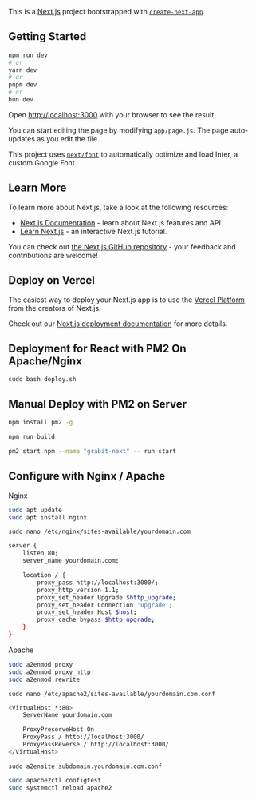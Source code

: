 This is a [Next.js](https://nextjs.org/) project bootstrapped with [`create-next-app`](https://github.com/vercel/next.js/tree/canary/packages/create-next-app).

## Getting Started

```bash
npm run dev
# or
yarn dev
# or
pnpm dev
# or
bun dev
```

Open [http://localhost:3000](http://localhost:3000) with your browser to see the result.

You can start editing the page by modifying `app/page.js`. The page auto-updates as you edit the file.

This project uses [`next/font`](https://nextjs.org/docs/basic-features/font-optimization) to automatically optimize and load Inter, a custom Google Font.

## Learn More

To learn more about Next.js, take a look at the following resources:

- [Next.js Documentation](https://nextjs.org/docs) - learn about Next.js features and API.
- [Learn Next.js](https://nextjs.org/learn) - an interactive Next.js tutorial.

You can check out [the Next.js GitHub repository](https://github.com/vercel/next.js/) - your feedback and contributions are welcome!

## Deploy on Vercel

The easiest way to deploy your Next.js app is to use the [Vercel Platform](https://vercel.com/new?utm_medium=default-template&filter=next.js&utm_source=create-next-app&utm_campaign=create-next-app-readme) from the creators of Next.js.

Check out our [Next.js deployment documentation](https://nextjs.org/docs/deployment) for more details.

## Deployment for React with PM2 On Apache/Nginx
`sudo bash deploy.sh`

## Manual Deploy with PM2 on Server

```bash
npm install pm2 -g

npm run build

pm2 start npm --name "grabit-next" -- run start
```
## Configure with Nginx / Apache 

Nginx
```bash
sudo apt update
sudo apt install nginx
```

`sudo nano /etc/nginx/sites-available/yourdomain.com`

```bash
server {
    listen 80;
    server_name yourdomain.com;

    location / {
        proxy_pass http://localhost:3000/;
        proxy_http_version 1.1;
        proxy_set_header Upgrade $http_upgrade;
        proxy_set_header Connection 'upgrade';
        proxy_set_header Host $host;
        proxy_cache_bypass $http_upgrade;
    }
}
```

Apache
```bash
sudo a2enmod proxy
sudo a2enmod proxy_http
sudo a2enmod rewrite
```

`sudo nano /etc/apache2/sites-available/yourdomain.com.conf`

```bash
<VirtualHost *:80>
    ServerName yourdomain.com

    ProxyPreserveHost On
    ProxyPass / http://localhost:3000/
    ProxyPassReverse / http://localhost:3000/
</VirtualHost>
```

`sudo a2ensite subdomain.yourdomain.com.conf`

```bash
sudo apache2ctl configtest
sudo systemctl reload apache2
```
